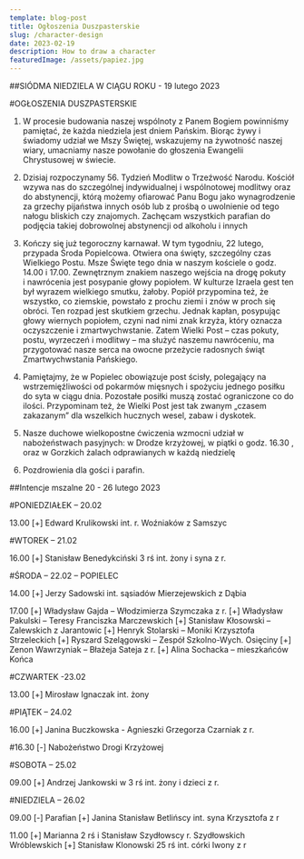 ```yaml
---
template: blog-post
title: Ogłoszenia Duszpasterskie
slug: /character-design
date: 2023-02-19
description: How to draw a character
featuredImage: /assets/papiez.jpg
---
```

##SIÓDMA NIEDZIELA W CIĄGU ROKU	  - 19 lutego 2023                                         

#OGŁOSZENIA DUSZPASTERSKIE

1. W procesie budowania naszej wspólnoty z Panem Bogiem powinniśmy pamiętać, że każda niedziela jest dniem Pańskim. Biorąc żywy i świadomy udział we Mszy Świętej, wskazujemy na żywotność naszej wiary, umacniamy nasze powołanie do głoszenia Ewangelii Chrystusowej w świecie.

2. Dzisiaj rozpoczynamy 56. Tydzień Modlitw o Trzeźwość Narodu. Kościół wzywa nas do szczególnej indywidualnej i wspólnotowej modlitwy oraz do abstynencji, którą możemy ofiarować Panu Bogu jako wynagrodzenie za grzechy pijaństwa innych osób lub z prośbą o uwolnienie od tego nałogu bliskich czy znajomych. Zachęcam wszystkich parafian do podjęcia takiej dobrowolnej abstynencji od alkoholu i innych 

3. Kończy się już tegoroczny karnawał. W tym tygodniu, 22 lutego, przypada Środa Popielcowa. Otwiera ona święty, szczególny czas Wielkiego Postu. Msze Święte tego dnia w naszym kościele o godz. 14.00 i 17.00. Zewnętrznym znakiem naszego wejścia na drogę pokuty i nawrócenia jest posypanie głowy popiołem. W kulturze Izraela gest ten był wyrazem wielkiego smutku, żałoby. Popiół przypomina też, że wszystko, co ziemskie, powstało z prochu ziemi i znów w proch się obróci. Ten rozpad jest skutkiem grzechu. Jednak kapłan, posypując głowy wiernych popiołem, czyni nad nimi znak krzyża, który oznacza oczyszczenie i zmartwychwstanie. Zatem Wielki Post – czas pokuty, postu, wyrzeczeń i modlitwy – ma służyć naszemu nawróceniu, ma przygotować nasze serca na owocne przeżycie radosnych świąt Zmartwychwstania Pańskiego.

5. Pamiętajmy, że w Popielec obowiązuje post ścisły, polegający na wstrzemięźliwości od pokarmów mięsnych i spożyciu jednego posiłku do syta w ciągu dnia. Pozostałe posiłki muszą zostać ograniczone co do ilości. Przypominam też, że Wielki Post jest tak zwanym „czasem zakazanym” dla wszelkich hucznych wesel, zabaw i dyskotek.

6. Nasze duchowe wielkopostne ćwiczenia wzmocni udział w nabożeństwach pasyjnych: w Drodze krzyżowej, w piątki o godz. 16.30 , oraz w Gorzkich żalach odprawianych w każdą niedzielę 

7. Pozdrowienia dla gości i parafin.


##Intencje mszalne 20 - 26 lutego  2023

#PONIEDZIAŁEK – 20.02

13.00 [+] Edward Krulikowski int. r. Woźniaków z Samszyc

#WTOREK – 21.02

16.00 [+] Stanisław Benedykciński 3 rś int. żony i syna z r.

#ŚRODA – 22.02 – POPIELEC

14.00 [+] Jerzy Sadowski int. sąsiadów Mierzejewskich z Dąbia

17.00 [+] Władysław Gajda – Włodzimierza Szymczaka z r.
[+] Władysław Pakulski – Teresy Franciszka Marczewskich
[+] Stanisław Kłosowski – Zalewskich z Jarantowic
[+] Henryk Stolarski – Moniki Krzysztofa Strzeleckich 
[+] Ryszard Szelągowski – Zespół Szkolno-Wych. Osięciny
[+] Zenon Wawrzyniak – Błażeja Sateja z r. 
[+] Alina Sochacka – mieszkańców Końca

#CZWARTEK -23.02

13.00 [+] Mirosław Ignaczak int. żony

#PIĄTEK – 24.02
          
16.00 [+] Janina Buczkowska - Agnieszki Grzegorza Czarniak z r.

#16.30 [-] Nabożeństwo Drogi Krzyżowej

#SOBOTA – 25.02

09.00 [+] Andrzej Jankowski w 3 rś int. żony i dzieci z r.

#NIEDZIELA – 26.02

09.00 [-] Parafian [+] Janina Stanisław Betlińscy int. syna Krzysztofa z r

11.00 [+] Marianna 2 rś i Stanisław Szydłowscy r. Szydłowskich Wróblewskich
[+] Stanisław Klonowski 25 rś int. córki Iwony z r